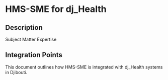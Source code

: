 # HMS-SME for dj_Health

## Description

Subject Matter Expertise

## Integration Points

This document outlines how HMS-SME is integrated with dj_Health systems in Djibouti.
